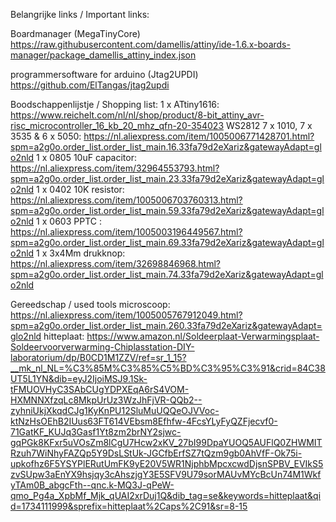 Belangrijke links / Important links:

Boardmanager (MegaTinyCore)
https://raw.githubusercontent.com/damellis/attiny/ide-1.6.x-boards-manager/package_damellis_attiny_index.json

programmersoftware for arduino (Jtag2UPDI)
https://github.com/ElTangas/jtag2updi


Boodschappenlijstje / Shopping list:
1 x ATtiny1616: https://www.reichelt.com/nl/nl/shop/product/8-bit_attiny_avr-risc_microcontroller_16_kb_20_mhz_qfn-20-354023
WS2812   7 x 1010,   7 x 3535  &   6 x 5050: https://nl.aliexpress.com/item/1005006771428701.html?spm=a2g0o.order_list.order_list_main.16.33fa79d2eXariz&gatewayAdapt=glo2nld
1 x 0805 10uF capacitor: https://nl.aliexpress.com/item/32964553793.html?spm=a2g0o.order_list.order_list_main.23.33fa79d2eXariz&gatewayAdapt=glo2nld
1 x 0402 10K resistor: https://nl.aliexpress.com/item/1005006703760313.html?spm=a2g0o.order_list.order_list_main.59.33fa79d2eXariz&gatewayAdapt=glo2nld
1 x 0603 PPTC : https://nl.aliexpress.com/item/1005003196449567.html?spm=a2g0o.order_list.order_list_main.69.33fa79d2eXariz&gatewayAdapt=glo2nld
1 x 3x4Mm drukknop: https://nl.aliexpress.com/item/32698846968.html?spm=a2g0o.order_list.order_list_main.74.33fa79d2eXariz&gatewayAdapt=glo2nld


Gereedschap / used tools
microscoop: https://nl.aliexpress.com/item/1005005767912049.html?spm=a2g0o.order_list.order_list_main.260.33fa79d2eXariz&gatewayAdapt=glo2nld
hitteplaat: https://www.amazon.nl/Soldeerplaat-Verwarmingsplaat-Soldeervoorverwarming-Chiplasstation-DIY-laboratorium/dp/B0CD1M1ZZV/ref=sr_1_15?__mk_nl_NL=%C3%85M%C3%85%C5%BD%C3%95%C3%91&crid=84C38UT5L1YN&dib=eyJ2IjoiMSJ9.1Sk-tFMUOVHyC3SAbCUgYDPXEqA6rS4VOM-HXMNNXfzqLc8MkpUrUz3WzJhFjVR-QQb2--zyhniUkjXkqdCJg1KyKnPU12SluMuUQQeOJVVoc-ktNzHsOEhB2IUus63FT614VEbsm8Efhfw-4FcsYLyFyQZFjecvf0-71GatKF_KUJq3Gasf1Yt8zm2brNY2sjwc-gqPGk8KFxr5uVOsZm8lCgU7Hcw2xKV_27bI99DpaYUOQ5AUFlQ0ZHWMITRzuh7WiNhyFAZQp5Y9DsLStUk-JGCfbErfSZ7tQzm9gb0AhVfF-Ok75i-upkofhz6F5YSYPlERutUmFK9yE20V5WR1NjphbMpcxcwdDjsnSPBV_EVIkS5zvSUpw3aEnYX9hsjqy3cAhszjgY3E5SFV9U79sorMAUvMYcBcUn74M1WkfyTAm0B_abgcFth--qnc.k-MQ3J-qPeW-qmo_Pg4a_XpbMf_Mjk_qUAI2xrDuj1Q&dib_tag=se&keywords=hitteplaat&qid=1734111999&sprefix=hitteplaat%2Caps%2C91&sr=8-15
